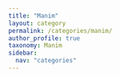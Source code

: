 ```yaml
---
title: "Manim"
layout: category
permalink: /categories/manim/
author_profile: true
taxonomy: Manim
sidebar:
  nav: "categories"
---
```

